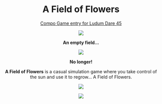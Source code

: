 <h1 align="center">A Field of Flowers</h1>

<p align="center">
	<a href="https://ldjam.com/events/ludum-dare/45/a-field-of-flowers">Compo Game entry for Ludum Dare 45</a>
</p>

<p align="center">
  <img src="https://github.com/KeithSwanger/a-field-of-flowers/blob/master/images/logo.png">
</p>

<p align="center">
  <strong>An empty field...</strong>
</p>

<p align="center">
  <img src="https://github.com/KeithSwanger/a-field-of-flowers/blob/master/images/grass-growth.gif">
</p>

<p align="center">
  <strong>No longer!</strong>
</p>

<p align="center">
  <strong>A Field of Flowers</strong> is a casual simulation game where you take control of the sun and use it to regrow… A Field of Flowers.
</p>

<p align="center">
  <img src="https://github.com/KeithSwanger/a-field-of-flowers/blob/master/images/flower-growth.gif">
</p>

<p align="center">
  <img src="https://github.com/KeithSwanger/a-field-of-flowers/blob/master/images/screen.jpg">
</p>